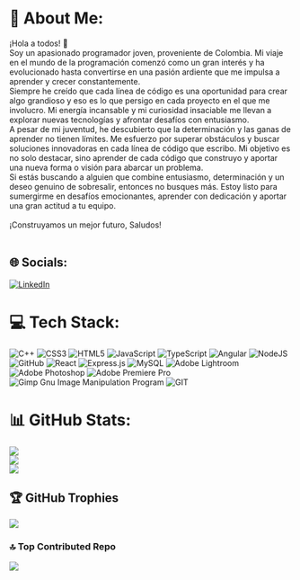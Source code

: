 # 💫 About Me:
¡Hola a todos! 👋<br>Soy un apasionado programador joven, proveniente de Colombia. Mi viaje en el mundo de la programación comenzó como un gran interés y ha evolucionado hasta convertirse en una pasión ardiente que me impulsa a aprender y crecer constantemente.<br>Siempre he creído que cada línea de código es una oportunidad para crear algo grandioso y eso es lo que persigo en cada proyecto en el que me involucro. Mi energía incansable y mi curiosidad insaciable me llevan a explorar nuevas tecnologías y afrontar desafíos con entusiasmo.<br>A pesar de mi juventud, he descubierto que la determinación y las ganas de aprender no tienen límites. Me esfuerzo por superar obstáculos y buscar soluciones innovadoras en cada línea de código que escribo. Mi objetivo es no solo destacar, sino aprender de cada código que construyo y aportar una nueva forma o visión para abarcar un problema.<br>Si estás buscando a alguien que combine entusiasmo, determinación y un deseo genuino de sobresalir, entonces no busques más. Estoy listo para sumergirme en desafíos emocionantes, aprender con dedicación y aportar una gran actitud a tu equipo.<br><br>¡Construyamos un mejor futuro, Saludos!<br><br>


## 🌐 Socials:
[![LinkedIn](https://img.shields.io/badge/LinkedIn-%230077B5.svg?logo=linkedin&logoColor=white)](https://linkedin.com/in/https://www.linkedin.com/in/franklin-ga%C3%B1an-329328282) 

# 💻 Tech Stack:
![C++](https://img.shields.io/badge/c++-%2300599C.svg?style=for-the-badge&logo=c%2B%2B&logoColor=white) ![CSS3](https://img.shields.io/badge/css3-%231572B6.svg?style=for-the-badge&logo=css3&logoColor=white) ![HTML5](https://img.shields.io/badge/html5-%23E34F26.svg?style=for-the-badge&logo=html5&logoColor=white) ![JavaScript](https://img.shields.io/badge/javascript-%23323330.svg?style=for-the-badge&logo=javascript&logoColor=%23F7DF1E) ![TypeScript](https://img.shields.io/badge/typescript-%23007ACC.svg?style=for-the-badge&logo=typescript&logoColor=white) ![Angular](https://img.shields.io/badge/angular-%23DD0031.svg?style=for-the-badge&logo=angular&logoColor=white) ![NodeJS](https://img.shields.io/badge/node.js-6DA55F?style=for-the-badge&logo=node.js&logoColor=white) ![GitHub](https://img.shields.io/badge/GitHub-%23121011.svg?style=for-the-badge&logo=github&logoColor=white) ![React](https://img.shields.io/badge/react-%2320232a.svg?style=for-the-badge&logo=react&logoColor=%2361DAFB) ![Express.js](https://img.shields.io/badge/express.js-%23404d59.svg?style=for-the-badge&logo=express&logoColor=%2361DAFB) ![MySQL](https://img.shields.io/badge/mysql-%2300f.svg?style=for-the-badge&logo=mysql&logoColor=white) ![Adobe Lightroom](https://img.shields.io/badge/Adobe%20Lightroom-31A8FF.svg?style=for-the-badge&logo=Adobe%20Lightroom&logoColor=white) ![Adobe Photoshop](https://img.shields.io/badge/adobephotoshop-%2331A8FF.svg?style=for-the-badge&logo=adobephotoshop&logoColor=white) ![Adobe Premiere Pro](https://img.shields.io/badge/Adobe%20Premiere%20Pro-9999FF.svg?style=for-the-badge&logo=Adobe%20Premiere%20Pro&logoColor=white) ![Gimp Gnu Image Manipulation Program](https://img.shields.io/badge/Gimp-657D8B?style=for-the-badge&logo=gimp&logoColor=FFFFFF) ![GIT](https://img.shields.io/badge/Git-fc6d26?style=for-the-badge&logo=git&logoColor=white)
# 📊 GitHub Stats:
![](https://github-readme-stats.vercel.app/api?username=000X00x0&theme=blueberry&hide_border=false&include_all_commits=false&count_private=false)<br/>
![](https://github-readme-streak-stats.herokuapp.com/?user=000X00x0&theme=blueberry&hide_border=false)<br/>
![](https://github-readme-stats.vercel.app/api/top-langs/?username=000X00x0&theme=blueberry&hide_border=false&include_all_commits=false&count_private=false&layout=compact)

## 🏆 GitHub Trophies
![](https://github-profile-trophy.vercel.app/?username=000X00x0&theme=matrix&no-frame=false&no-bg=true&margin-w=4)

### 🔝 Top Contributed Repo
![](https://github-contributor-stats.vercel.app/api?username=000X00x0&limit=5&theme=dark&combine_all_yearly_contributions=true)

<!-- Proudly created with GPRM ( https://gprm.itsvg.in ) -->
